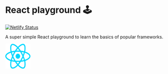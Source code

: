 # React playground 🕹️

[![Netlify Status](https://api.netlify.com/api/v1/badges/08c3f7d8-2260-442e-bd1f-490caee35145/deploy-status)](https://app.netlify.com/sites/quiz-react-2721d4/deploys)

A super simple React playground to learn the basics of popular frameworks.

<img src="../../resources/react.svg" alt="React logo" width="80" height="80">
